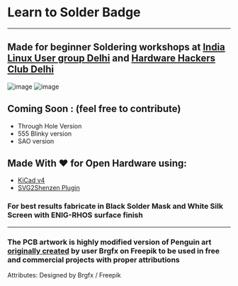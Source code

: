 # Learn to Solder Badge 

-------------------------------------

## Made for beginner Soldering workshops at [India Linux User group Delhi](http://www.linuxdelhi.org) and [Hardware Hackers Club Delhi](http://hardwarehackersclub.com)

![image](https://github.com/iayanpahwa/penguin-learn-to-solder-badge/blob/master/Images/front.JPG)
![image](https://github.com/iayanpahwa/penguin-learn-to-solder-badge/blob/master/Images/back.JPG)

## Coming Soon : (feel free to contribute)

- Through Hole Version
- 555 Blinky version 
- SAO version

## Made With ❤ for Open Hardware using:

- [KiCad v4](http://kicad-pcb.org)
- [SVG2Shenzen Plugin](https://github.com/badgeek/svg2shenzhen)

### For best results fabricate in Black Solder Mask and White Silk Screen with ENIG-RHOS surface finish

-------------------------------------

### The PCB artwork is highly modified version of Penguin art [originally created](https://www.freepik.com/free-vector/penguin-with-gray-color_4555687.htm#page=2&query=brgfx%20penguin&position=12) by user Brgfx on Freepik to be used in free and commercial projects with proper attributions 

Attributes: Designed by Brgfx / Freepik


